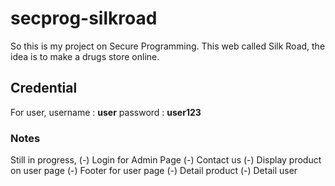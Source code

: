 # secprog-silkroad

So this is my project on Secure Programming.
This web called Silk Road, the idea is to make a drugs store online.

## Credential

For user,
username : **user**
password : **user123**

### Notes

Still in progress,
(-) Login for Admin Page
(-) Contact us
(-) Display product on user page
(-) Footer for user page
(-) Detail product
(-) Detail user
